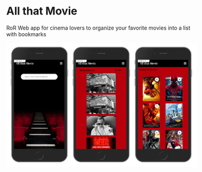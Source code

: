 # All that Movie

RoR Web app for cinema lovers to organize your favorite movies into a list with bookmarks

<img align="center" src="./allthatmovie.png" width="700px" />
